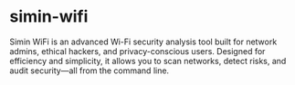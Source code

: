 # simin-wifi
Simin WiFi is an advanced Wi-Fi security analysis tool built for network admins, ethical hackers, and privacy-conscious users. Designed for efficiency and simplicity, it allows you to scan networks, detect risks, and audit security—all from the command line.

